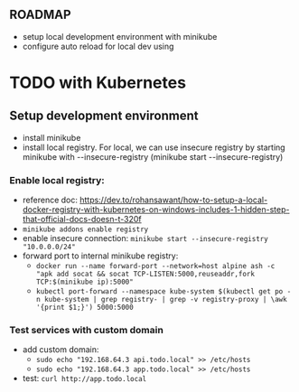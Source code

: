 ## ROADMAP
- setup local development environment with minikube
- configure auto reload for local dev using 

# TODO with Kubernetes

## Setup development environment
- install minikube
- install local registry. For local, we can use insecure registry by starting minikube with --insecure-registry (minikube start --insecure-registry)
### Enable local registry:
- reference doc: https://dev.to/rohansawant/how-to-setup-a-local-docker-registry-with-kubernetes-on-windows-includes-1-hidden-step-that-official-docs-doesn-t-320f
- `minikube addons enable registry`
- enable insecure connection: `minikube start --insecure-registry "10.0.0.0/24"`
- forward port to internal minikube registry:
  - `docker run --name forward-port --network=host alpine ash -c "apk add socat && socat TCP-LISTEN:5000,reuseaddr,fork TCP:$(minikube ip):5000"`
  - `kubectl port-forward --namespace kube-system $(kubectl get po -n kube-system | grep registry- | grep -v registry-proxy | \awk '{print $1;}') 5000:5000`

### Test services with custom domain
- add custom domain:
  - `sudo echo "192.168.64.3 api.todo.local" >> /etc/hosts`
  - `sudo echo "192.168.64.3 app.todo.local" >> /etc/hosts`
- test: `curl http://app.todo.local`